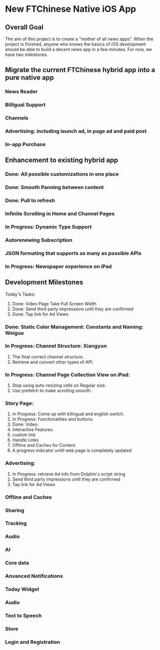 # New FTChinese Native iOS App

## Overall Goal
The aim of this project is to create a "mother of all news apps". When the project is finished, anyone who knows the basics of iOS development should be able to build a decent news app in a few minutes. For now, we have two milestones. 

## Migrate the current FTChinese hybrid app into a pure native app
### News Reader
### Billigual Support
### Channels
### Advertising: including launch ad, in page ad and paid post
### In-app Purchase

## Enhancement to existing hybrid app
### Done: All possible customizations in one place
### Done: Smooth Panning between content
### Done: Pull to refresh
### Infinite Scrolling in Home and Channel Pages
### In Progress: Dynamic Type Support
### Autorenewing Subscription
### JSON formating that supports as many as possible APIs
### In Progress: Newspaper experience on iPad

## Development Milestones
Today's Tasks: 
1. Done: Video Page Take Full Screen Width 
2. Done: Send third party impressions until they are confirmed
3. Done: Tap link for Ad Views


### Done: Static Color Management: Constants and Naming: Weiguo

### In Progress: Channel Structure: Xiangyun
1. The final correct channel structure. 
2. Retrieve and convert other types of API. 


### In Progress: Channel Page Collection View on iPad: 
1. Stop using auto-resizing cells on Regular size. 
2. Use prefetch to make scrolling smooth. 

### Story Page: 
1. In Progress: Come up with bilingual and english switch. 
2. In Progress: Functionalities and buttons. 
3. Done: Video. 
4. Interactive Features. 
5. custom link
6. Handle Links
7. Offline and Caches for Content
8. A progress indicator untill web page is completely updated


### Advertising: 
1. In Progress: retrieve Ad info from Dolphin's script string
2. Send third party impressions until they are confirmed
3. Tap link for Ad Views


### Offline and Caches

### Sharing

### Tracking

### Audio

### AI

### Core data

### Anvanced Notifications

### Today Widget

### Audio

### Text to Speech

### Store

### Login and Registration


